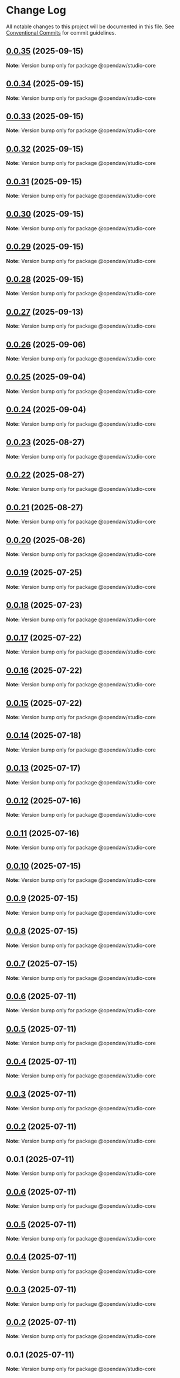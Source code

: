 # Change Log

All notable changes to this project will be documented in this file.
See [Conventional Commits](https://conventionalcommits.org) for commit guidelines.

## [0.0.35](https://github.com/andremichelle/openDAW/compare/@opendaw/studio-core@0.0.34...@opendaw/studio-core@0.0.35) (2025-09-15)

**Note:** Version bump only for package @opendaw/studio-core

## [0.0.34](https://github.com/andremichelle/openDAW/compare/@opendaw/studio-core@0.0.33...@opendaw/studio-core@0.0.34) (2025-09-15)

**Note:** Version bump only for package @opendaw/studio-core

## [0.0.33](https://github.com/andremichelle/openDAW/compare/@opendaw/studio-core@0.0.32...@opendaw/studio-core@0.0.33) (2025-09-15)

**Note:** Version bump only for package @opendaw/studio-core

## [0.0.32](https://github.com/andremichelle/openDAW/compare/@opendaw/studio-core@0.0.31...@opendaw/studio-core@0.0.32) (2025-09-15)

**Note:** Version bump only for package @opendaw/studio-core

## [0.0.31](https://github.com/andremichelle/openDAW/compare/@opendaw/studio-core@0.0.30...@opendaw/studio-core@0.0.31) (2025-09-15)

**Note:** Version bump only for package @opendaw/studio-core

## [0.0.30](https://github.com/andremichelle/openDAW/compare/@opendaw/studio-core@0.0.29...@opendaw/studio-core@0.0.30) (2025-09-15)

**Note:** Version bump only for package @opendaw/studio-core

## [0.0.29](https://github.com/andremichelle/openDAW/compare/@opendaw/studio-core@0.0.28...@opendaw/studio-core@0.0.29) (2025-09-15)

**Note:** Version bump only for package @opendaw/studio-core

## [0.0.28](https://github.com/andremichelle/openDAW/compare/@opendaw/studio-core@0.0.27...@opendaw/studio-core@0.0.28) (2025-09-15)

**Note:** Version bump only for package @opendaw/studio-core

## [0.0.27](https://github.com/andremichelle/openDAW/compare/@opendaw/studio-core@0.0.26...@opendaw/studio-core@0.0.27) (2025-09-13)

**Note:** Version bump only for package @opendaw/studio-core

## [0.0.26](https://github.com/andremichelle/openDAW/compare/@opendaw/studio-core@0.0.25...@opendaw/studio-core@0.0.26) (2025-09-06)

**Note:** Version bump only for package @opendaw/studio-core

## [0.0.25](https://github.com/andremichelle/openDAW/compare/@opendaw/studio-core@0.0.24...@opendaw/studio-core@0.0.25) (2025-09-04)

**Note:** Version bump only for package @opendaw/studio-core

## [0.0.24](https://github.com/andremichelle/openDAW/compare/@opendaw/studio-core@0.0.23...@opendaw/studio-core@0.0.24) (2025-09-04)

**Note:** Version bump only for package @opendaw/studio-core

## [0.0.23](https://github.com/andremichelle/openDAW/compare/@opendaw/studio-core@0.0.22...@opendaw/studio-core@0.0.23) (2025-08-27)

**Note:** Version bump only for package @opendaw/studio-core

## [0.0.22](https://github.com/andremichelle/openDAW/compare/@opendaw/studio-core@0.0.21...@opendaw/studio-core@0.0.22) (2025-08-27)

**Note:** Version bump only for package @opendaw/studio-core

## [0.0.21](https://github.com/andremichelle/openDAW/compare/@opendaw/studio-core@0.0.20...@opendaw/studio-core@0.0.21) (2025-08-27)

**Note:** Version bump only for package @opendaw/studio-core

## [0.0.20](https://github.com/andremichelle/openDAW/compare/@opendaw/studio-core@0.0.19...@opendaw/studio-core@0.0.20) (2025-08-26)

**Note:** Version bump only for package @opendaw/studio-core

## [0.0.19](https://github.com/andremichelle/openDAW/compare/@opendaw/studio-core@0.0.18...@opendaw/studio-core@0.0.19) (2025-07-25)

**Note:** Version bump only for package @opendaw/studio-core

## [0.0.18](https://github.com/andremichelle/openDAW/compare/@opendaw/studio-core@0.0.17...@opendaw/studio-core@0.0.18) (2025-07-23)

**Note:** Version bump only for package @opendaw/studio-core

## [0.0.17](https://github.com/andremichelle/openDAW/compare/@opendaw/studio-core@0.0.16...@opendaw/studio-core@0.0.17) (2025-07-22)

**Note:** Version bump only for package @opendaw/studio-core

## [0.0.16](https://github.com/andremichelle/openDAW/compare/@opendaw/studio-core@0.0.15...@opendaw/studio-core@0.0.16) (2025-07-22)

**Note:** Version bump only for package @opendaw/studio-core

## [0.0.15](https://github.com/andremichelle/openDAW/compare/@opendaw/studio-core@0.0.14...@opendaw/studio-core@0.0.15) (2025-07-22)

**Note:** Version bump only for package @opendaw/studio-core

## [0.0.14](https://github.com/andremichelle/openDAW/compare/@opendaw/studio-core@0.0.13...@opendaw/studio-core@0.0.14) (2025-07-18)

**Note:** Version bump only for package @opendaw/studio-core

## [0.0.13](https://github.com/andremichelle/openDAW/compare/@opendaw/studio-core@0.0.12...@opendaw/studio-core@0.0.13) (2025-07-17)

**Note:** Version bump only for package @opendaw/studio-core

## [0.0.12](https://github.com/andremichelle/openDAW/compare/@opendaw/studio-core@0.0.11...@opendaw/studio-core@0.0.12) (2025-07-16)

**Note:** Version bump only for package @opendaw/studio-core

## [0.0.11](https://github.com/andremichelle/openDAW/compare/@opendaw/studio-core@0.0.10...@opendaw/studio-core@0.0.11) (2025-07-16)

**Note:** Version bump only for package @opendaw/studio-core

## [0.0.10](https://github.com/andremichelle/openDAW/compare/@opendaw/studio-core@0.0.9...@opendaw/studio-core@0.0.10) (2025-07-15)

**Note:** Version bump only for package @opendaw/studio-core

## [0.0.9](https://github.com/andremichelle/openDAW/compare/@opendaw/studio-core@0.0.8...@opendaw/studio-core@0.0.9) (2025-07-15)

**Note:** Version bump only for package @opendaw/studio-core

## [0.0.8](https://github.com/andremichelle/openDAW/compare/@opendaw/studio-core@0.0.7...@opendaw/studio-core@0.0.8) (2025-07-15)

**Note:** Version bump only for package @opendaw/studio-core

## [0.0.7](https://github.com/andremichelle/openDAW/compare/@opendaw/studio-core@0.0.6...@opendaw/studio-core@0.0.7) (2025-07-15)

**Note:** Version bump only for package @opendaw/studio-core

## [0.0.6](https://github.com/andremichelle/openDAW/compare/@opendaw/studio-core@0.0.5...@opendaw/studio-core@0.0.6) (2025-07-11)

**Note:** Version bump only for package @opendaw/studio-core

## [0.0.5](https://github.com/andremichelle/openDAW/compare/@opendaw/studio-core@0.0.4...@opendaw/studio-core@0.0.5) (2025-07-11)

**Note:** Version bump only for package @opendaw/studio-core

## [0.0.4](https://github.com/andremichelle/openDAW/compare/@opendaw/studio-core@0.0.3...@opendaw/studio-core@0.0.4) (2025-07-11)

**Note:** Version bump only for package @opendaw/studio-core

## [0.0.3](https://github.com/andremichelle/openDAW/compare/@opendaw/studio-core@0.0.2...@opendaw/studio-core@0.0.3) (2025-07-11)

**Note:** Version bump only for package @opendaw/studio-core

## [0.0.2](https://github.com/andremichelle/openDAW/compare/@opendaw/studio-core@0.0.1...@opendaw/studio-core@0.0.2) (2025-07-11)

**Note:** Version bump only for package @opendaw/studio-core

## 0.0.1 (2025-07-11)

**Note:** Version bump only for package @opendaw/studio-core

## [0.0.6](https://github.com/andremichelle/opendaw-turbo/compare/@opendaw/studio-core@0.0.5...@opendaw/studio-core@0.0.6) (2025-07-11)

**Note:** Version bump only for package @opendaw/studio-core

## [0.0.5](https://github.com/andremichelle/opendaw-turbo/compare/@opendaw/studio-core@0.0.4...@opendaw/studio-core@0.0.5) (2025-07-11)

**Note:** Version bump only for package @opendaw/studio-core

## [0.0.4](https://github.com/andremichelle/opendaw-turbo/compare/@opendaw/studio-core@0.0.3...@opendaw/studio-core@0.0.4) (2025-07-11)

**Note:** Version bump only for package @opendaw/studio-core

## [0.0.3](https://github.com/andremichelle/opendaw-turbo/compare/@opendaw/studio-core@0.0.2...@opendaw/studio-core@0.0.3) (2025-07-11)

**Note:** Version bump only for package @opendaw/studio-core

## [0.0.2](https://github.com/andremichelle/opendaw-turbo/compare/@opendaw/studio-core@0.0.1...@opendaw/studio-core@0.0.2) (2025-07-11)

**Note:** Version bump only for package @opendaw/studio-core

## 0.0.1 (2025-07-11)

**Note:** Version bump only for package @opendaw/studio-core
